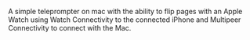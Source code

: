 A simple teleprompter on mac with the ability to flip pages with an Apple Watch using Watch Connectivity to the connected iPhone and Multipeer Connectivity to connect with the Mac.
